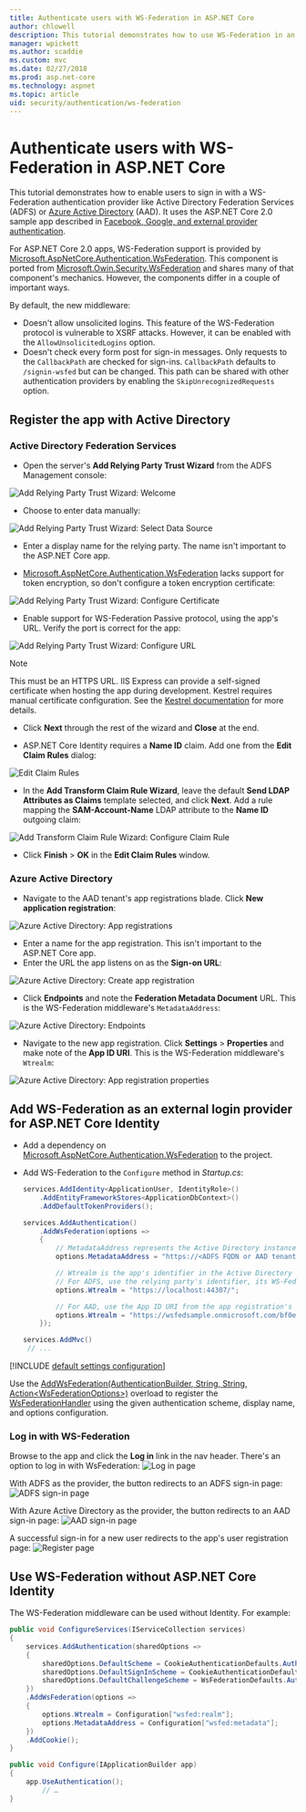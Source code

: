 ```yaml
---
title: Authenticate users with WS-Federation in ASP.NET Core
author: chlowell
description: This tutorial demonstrates how to use WS-Federation in an ASP.NET Core app.
manager: wpickett
ms.author: scaddie
ms.custom: mvc
ms.date: 02/27/2018
ms.prod: asp.net-core
ms.technology: aspnet
ms.topic: article
uid: security/authentication/ws-federation
---
```

# Authenticate users with WS-Federation in ASP.NET Core

This tutorial demonstrates how to enable users to sign in with a WS-Federation authentication provider like Active Directory Federation Services (ADFS) or [Azure Active Directory](/azure/active-directory/) (AAD). It uses the ASP.NET Core 2.0 sample app described in [Facebook, Google, and external provider authentication](xref:security/authentication/social/index).

For ASP.NET Core 2.0 apps, WS-Federation support is provided by [Microsoft.AspNetCore.Authentication.WsFederation](https://www.nuget.org/packages/Microsoft.AspNetCore.Authentication.WsFederation). This component is ported from [Microsoft.Owin.Security.WsFederation](https://www.nuget.org/packages/Microsoft.Owin.Security.WsFederation) and shares many of that component's mechanics. However, the components differ in a couple of important ways.

By default, the new middleware:

* Doesn't allow unsolicited logins. This feature of the WS-Federation protocol is vulnerable to XSRF attacks. However, it can be enabled with the `AllowUnsolicitedLogins` option.
* Doesn't check every form post for sign-in messages. Only requests to the `CallbackPath` are checked for sign-ins. `CallbackPath` defaults to `/signin-wsfed` but can be changed. This path can be shared with other authentication providers by enabling the `SkipUnrecognizedRequests` option.

## Register the app with Active Directory

### Active Directory Federation Services

* Open the server's **Add Relying Party Trust Wizard** from the ADFS Management console:

![Add Relying Party Trust Wizard: Welcome](ws-federation/_static/AdfsAddTrust.png)

* Choose to enter data manually:

![Add Relying Party Trust Wizard: Select Data Source](ws-federation/_static/AdfsSelectDataSource.png)

* Enter a display name for the relying party. The name isn't important to the ASP.NET Core app.

* [Microsoft.AspNetCore.Authentication.WsFederation](https://www.nuget.org/packages/Microsoft.AspNetCore.Authentication.WsFederation) lacks support for token encryption, so don't configure a token encryption certificate:

![Add Relying Party Trust Wizard: Configure Certificate](ws-federation/_static/AdfsConfigureCert.png)

* Enable support for WS-Federation Passive protocol, using the app's URL. Verify the port is correct for the app:

![Add Relying Party Trust Wizard: Configure URL](ws-federation/_static/AdfsConfigureUrl.png)

> [!NOTE]
> This must be an HTTPS URL. IIS Express can provide a self-signed certificate when hosting the app during development. Kestrel requires manual certificate configuration. See the [Kestrel documentation](xref:fundamentals/servers/kestrel) for more details.

* Click **Next** through the rest of the wizard and **Close** at the end.

* ASP.NET Core Identity requires a **Name ID** claim. Add one from the **Edit Claim Rules** dialog:

![Edit Claim Rules](ws-federation/_static/EditClaimRules.png)

* In the **Add Transform Claim Rule Wizard**, leave the default **Send LDAP Attributes as Claims** template selected, and click **Next**. Add a rule mapping the **SAM-Account-Name** LDAP attribute to the **Name ID** outgoing claim:

![Add Transform Claim Rule Wizard: Configure Claim Rule](ws-federation/_static/AddTransformClaimRule.png)

* Click **Finish** > **OK** in the **Edit Claim Rules** window.

### Azure Active Directory

* Navigate to the AAD tenant's app registrations blade. Click **New application registration**:

![Azure Active Directory: App registrations](ws-federation/_static/AadNewAppRegistration.png)

* Enter a name for the app registration. This isn't important to the ASP.NET Core app.
* Enter the URL the app listens on as the **Sign-on URL**:

![Azure Active Directory: Create app registration](ws-federation/_static/AadCreateAppRegistration.png)

* Click **Endpoints** and note the **Federation Metadata Document** URL. This is the WS-Federation middleware's `MetadataAddress`:

![Azure Active Directory: Endpoints](ws-federation/_static/AadFederationMetadataDocument.png)

* Navigate to the new app registration. Click **Settings** > **Properties** and make note of the **App ID URI**. This is the WS-Federation middleware's `Wtrealm`:

![Azure Active Directory: App registration properties](ws-federation/_static/AadAppIdUri.png)

## Add WS-Federation as an external login provider for ASP.NET Core Identity

* Add a dependency on [Microsoft.AspNetCore.Authentication.WsFederation](https://www.nuget.org/packages/Microsoft.AspNetCore.Authentication.WsFederation) to the project.
* Add WS-Federation to the `Configure` method in *Startup.cs*:

    ```csharp
    services.AddIdentity<ApplicationUser, IdentityRole>()
        .AddEntityFrameworkStores<ApplicationDbContext>()
        .AddDefaultTokenProviders();

    services.AddAuthentication()
        .AddWsFederation(options =>
        {
            // MetadataAddress represents the Active Directory instance used to authenticate users.
            options.MetadataAddress = "https://<ADFS FQDN or AAD tenant>/FederationMetadata/2007-06/FederationMetadata.xml";

            // Wtrealm is the app's identifier in the Active Directory instance.
            // For ADFS, use the relying party's identifier, its WS-Federation Passive protocol URL:
            options.Wtrealm = "https://localhost:44307/";

            // For AAD, use the App ID URI from the app registration's Properties blade:
            options.Wtrealm = "https://wsfedsample.onmicrosoft.com/bf0e7e6d-056e-4e37-b9a6-2c36797b9f01";
        });

    services.AddMvc()
     // ...
    ```

[!INCLUDE [default settings configuration](social/includes/default-settings.md)]

Use the [AddWsFederation(AuthenticationBuilder, String, String, Action&lt;WsFederationOptions&gt;)](/dotnet/api/microsoft.extensions.dependencyinjection.wsfederationextensions.addwsfederation#Microsoft_Extensions_DependencyInjection_WsFederationExtensions_AddWsFederation_Microsoft_AspNetCore_Authentication_AuthenticationBuilder_System_String_System_Action_Microsoft_AspNetCore_Authentication_WsFederation_WsFederationOptions__) overload to register the [WsFederationHandler](/dotnet/api/microsoft.aspnetcore.authentication.wsfederation.wsfederationhandler) using the given authentication scheme, display name, and options configuration.

### Log in with WS-Federation

Browse to the app and click the **Log in** link in the nav header. There's an option to log in with WsFederation:
![Log in page](ws-federation/_static/WsFederationButton.png)

With ADFS as the provider, the button redirects to an ADFS sign-in page:
![ADFS sign-in page](ws-federation/_static/AdfsLoginPage.png)

With Azure Active Directory as the provider, the button redirects to an AAD sign-in page:
![AAD sign-in page](ws-federation/_static/AadSignIn.png)

A successful sign-in for a new user redirects to the app's user registration page:
![Register page](ws-federation/_static/Register.png)

## Use WS-Federation without ASP.NET Core Identity

The WS-Federation middleware can be used without Identity. For example:

```csharp
public void ConfigureServices(IServiceCollection services)
{
    services.AddAuthentication(sharedOptions =>
    {
        sharedOptions.DefaultScheme = CookieAuthenticationDefaults.AuthenticationScheme;
        sharedOptions.DefaultSignInScheme = CookieAuthenticationDefaults.AuthenticationScheme;
        sharedOptions.DefaultChallengeScheme = WsFederationDefaults.AuthenticationScheme;
    })
    .AddWsFederation(options =>
    {
        options.Wtrealm = Configuration["wsfed:realm"];
        options.MetadataAddress = Configuration["wsfed:metadata"];
    })
    .AddCookie();
}

public void Configure(IApplicationBuilder app)
{
    app.UseAuthentication();
        // …
}
```
